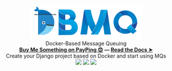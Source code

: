 <p align="center">
  <img src=".git_components/images/logo_land_tr.png" width="300"><br />
  Docker-Based Message Queuing<br />
  <a href="https://payping.ir/@lnxpy"><b>Buy Me Something on PayPing 😍</a> ― <a href="2">Read the Docs ➤</b></a><br />
  Create your Django project based on Docker and start using MQs<br />
  
  <img src="https://img.shields.io/badge/base%20package-Docker-blue?logo=docker">
  <img src="https://img.shields.io/github/license/lnxpy/DBMQ?color=blue&logo=gnu">
  <img src="https://img.shields.io/badge/webserver-Django3.1-blue?logo=django">
</p>
